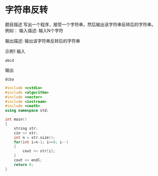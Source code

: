 # 字符串反转

题目描述
写出一个程序，接受一个字符串，然后输出该字符串反转后的字符串。例如：
输入描述:
输入N个字符

输出描述:
输出该字符串反转后的字符串

示例1
输入
```
abcd
```
输出
```
dcba
```


```c++
#include <cstdio>
#include <algorithm>
#include <vector>
#include <iostream>
#include <cmath>
using namespace std;

int main()
{
    string str;
    cin >> str;
    int n = str.size();
    for(int i=n-1; i>=0; i--)
    {
        cout << str[i];
    }
    cout << endl;
    return 0;
}
```